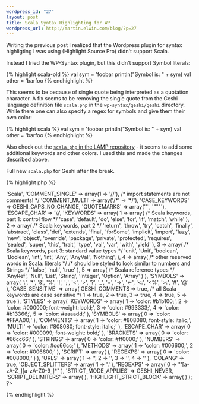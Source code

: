 ```yaml
--- 
wordpress_id: "27"
layout: post
title: Scala Syntax Highlighting for WP
wordpress_url: http://martin.elwin.com/blog/?p=27
---
```

Writing the previous post I realized that the Wordpress plugin for syntax highligting I was using (Highlight Source Pro) didn't support Scala.

Instead I tried the WP-Syntax plugin, but this didn't support Symbol literals:

{% highlight scala-old %}
val sym = 'foobar
println("Symbol is: " + sym)
val other = 'barfoo
{% endhighlight %}

This seems to be because of single quote being interpreted as a quotation character. A fix seems to be removing the single quote from the Geshi language definition file `scala.php` in the `wp-syntax/geshi/geshi` directory. While there one can also specify a regex for symbols and give them their own color:

{% highlight scala %}
val sym = 'foobar
println("Symbol is: " + sym)
val other = 'barfoo
{% endhighlight %}

Also check out the <a href="https://lampsvn.epfl.ch/trac/scala/browser/scala-tool-support/trunk/src/geshi/scala.php">`scala.php` in the LAMP repository</a> - it seems to add some additional keywords and other colors. I used this and made the changes described above.

Full new `scala.php` for Geshi after the break.

<!--more-->

{% highlight php %}
<?php
/*************************************************************************************
 * scala.php
 * --------
 * Author: Geoffrey Washburn (washburn@acm.ogr)
 * Copyright: (c) 2004 Nigel McNie (http://qbnz.com/highlighter/)
 * Release Version: ???
 * Date Started: 2008/01/03
 *
 * Scala language file for GeSHi.
 *
 * CHANGES
 * -------
 * 2007/01/03
 *   -  Created by copying the Java highlighter
 *
 * TODO
 * -------------------------
 * * Finish
 *
 *************************************************************************************
 *
 *     This file is part of GeSHi.
 *
 *   GeSHi is free software; you can redistribute it and/or modify
 *   it under the terms of the GNU General Public License as published by
 *   the Free Software Foundation; either version 2 of the License, or
 *   (at your option) any later version.
 *
 *   GeSHi is distributed in the hope that it will be useful,
 *   but WITHOUT ANY WARRANTY; without even the implied warranty of
 *   MERCHANTABILITY or FITNESS FOR A PARTICULAR PURPOSE.  See the
 *   GNU General Public License for more details.
 *
 *   You should have received a copy of the GNU General Public License
 *   along with GeSHi; if not, write to the Free Software
 *   Foundation, Inc., 59 Temple Place, Suite 330, Boston, MA  02111-1307  USA
 *
 ************************************************************************************/

$language_data = array (
        'LANG_NAME' => 'Scala',
        'COMMENT_SINGLE' => array(1 => '//'),   /* import statements are not comments! */
        'COMMENT_MULTI' => array('/*' => '*/'),
        'CASE_KEYWORDS' => GESHI_CAPS_NO_CHANGE,
        'QUOTEMARKS' => array('"', '"""'),
        'ESCAPE_CHAR' => '\\',
        'KEYWORDS' => array(
                1 => array(
                        /* Scala keywords, part 1: control flow */
                        'case', 'default', 'do', 'else', 'for',
                        'if', 'match', 'while'
                        ),
                2 => array(
                        /* Scala keywords, part 2 */
                        'return', 'throw',
                        'try', 'catch', 'finally',
                        'abstract', 'class', 'def', 'extends',
                        'final', 'forSome', 'implicit', 'import',
                        'lazy', 'new', 'object', 'override', 'package',
                        'private', 'protected',
                        'requires', 'sealed', 'super', 'this', 'trait', 'type',
                        'val', 'var', 'with', 'yield'
                        ),
                3 => array(
                        /* Scala keywords, part 3: standard value types */
                        'unit', 'Unit', 'boolean', 'Boolean', 'int', 'Int', 'Any', 'AnyVal', 'Nothing',
                        ),
                4 => array(
                        /* other reserved words in Scala: literals */
                        /* should be styled to look similar to numbers and Strings */
                        'false', 'null', 'true'
                        ),
                5 => array(
                        /* Scala reference types */
                        'AnyRef', 'Null', 'List', 'String', 'Integer', 'Option', 'Array'
                        )

                ),
        'SYMBOLS' => array(
                ':', '*', '&', '%', '!', ';', '<', '>', '?', '_', '=', '=>',
                '<-', '<:', '<%', '>:', '#', '@'
                ),
        'CASE_SENSITIVE' => array(
                GESHI_COMMENTS => true,
                /* all Scala keywords are case sensitive */
                1 => true, 2 => true, 3 => true, 4 => true, 5 => true ),
        'STYLES' => array(
                'KEYWORDS' => array(
                        1 => 'color: #b1b100;',
                        2 => 'color: #000000; font-weight: bold;',
                        3 => 'color: #993333;',
                        4 => 'color: #b13366;',
                        5 => 'color: #aaaadd;'
                        ),
                'SYMBOLS' => array(
                        0 => 'color: #FFAA00;'
                        ),
                'COMMENTS' => array(
                        1 => 'color: #808080; font-style: italic;',
                        'MULTI' => 'color: #808080; font-style: italic;'
                        ),
                'ESCAPE_CHAR' => array(
                        0 => 'color: #000099; font-weight: bold;'
                        ),
                'BRACKETS' => array(
                        0 => 'color: #66cc66;'
                        ),
                'STRINGS' => array(
                        0 => 'color: #ff0000;'
                        ),
                'NUMBERS' => array(
                        0 => 'color: #cc66cc;'
                        ),
                'METHODS' => array(
                        1 => 'color: #006600;',
                        2 => 'color: #006600;'
                        ),
                'SCRIPT' => array(
                        ),
                'REGEXPS' => array(
                        0 => 'color: #008000;'
                        )
                ),
        'URLS' => array(
                1 => '',
                2 => '',
                3 => '',
                4 => ''
                ),
        'OOLANG' => true,
        'OBJECT_SPLITTERS' => array(
                1 => '.'
                ),
        'REGEXPS' => array(
               0 => "'[a-zA-Z_][a-zA-Z0-9_]*"
                ),
        'STRICT_MODE_APPLIES' => GESHI_NEVER,
        'SCRIPT_DELIMITERS' => array(
                ),
        'HIGHLIGHT_STRICT_BLOCK' => array(
                )
);

?>
{% endhighlight %}
